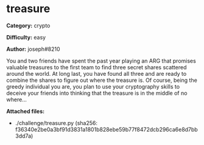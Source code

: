 # treasure

**Category:** crypto

**Difficulty:** easy

**Author:** joseph#8210

You and two friends have spent the past year playing an ARG that promises valuable treasures to the first team to find three secret shares scattered around the world. At long last, you have found all three and are ready to combine the shares to figure out where the treasure is. Of course, being the greedy individual you are, you plan to use your cryptography skills to deceive your friends into thinking that the treasure is in the middle of no where...

**Attached files:**
- ./challenge/treasure.py (sha256: f36340e2be0a3bf91d3831a1801b828ebe59b77f8472dcb296ca6e8d7bb3dd7a)
